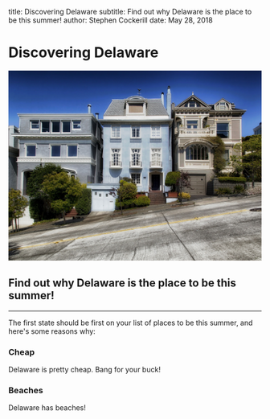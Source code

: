 title: Discovering Delaware
subtitle: Find out why Delaware is the place to be this summer!
author: Stephen Cockerill
date: May 28, 2018

# Discovering Delaware

![image](img/san-francisco.jpg)

## Find out why Delaware is the place to be this summer!

---

The first state should be first on your list of places to be this summer, and here's some reasons why:

### Cheap
Delaware is pretty cheap. Bang for your buck!

### Beaches
Delaware has beaches!
